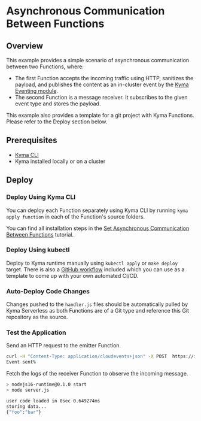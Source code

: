 # Asynchronous Communication Between Functions

## Overview

This example provides a simple scenario of asynchronous communication between two Functions, where:

- The first Function accepts the incoming traffic using HTTP, sanitizes the payload, and publishes the content as an in-cluster event by the [Kyma Eventing module](https://kyma-project.io/docs/kyma/latest/01-overview/eventing/).
- The second Function is a message receiver. It subscribes to the given event type and stores the payload.

This example also provides a template for a git project with Kyma Functions. Please refer to the Deploy section below.

## Prerequisites

- [Kyma CLI](https://github.com/kyma-project/cli)
- Kyma installed locally or on a cluster

## Deploy

### Deploy Using Kyma CLI

You can deploy each Function separately using Kyma CLI by running `kyma apply function` in each of the Function's source folders.

You can find all installation steps in the [Set Asynchronous Communication Between Functions](https://kyma-project.io/#/serverless-manager/user/tutorials/01-90-set-asynchronous-connection) tutorial.

### Deploy Using kubectl

Deploy to Kyma runtime manually using `kubectl apply` or `make deploy` target.
There is also a [GitHub workflow](.github/workflows/deploy.yml) included which you can use as a template to come up with your own automated CI/CD.

### Auto-Deploy Code Changes

Changes pushed to the `handler.js` files should be automatically pulled by Kyma Serverless as both Functions are of a Git type and reference this Git repository as the source.

### Test the Application

Send an HTTP request to the emitter Function.

   ```bash
   curl -H "Content-Type: application/cloudevents+json" -X POST  https://incoming.{your cluster domain} -d '{"foo":"bar"}'
   Event sent%
   ```

Fetch the logs of the receiver Function to observe the incoming message.

   ```bash
   > nodejs16-runtime@0.1.0 start
   > node server.js

   user code loaded in 0sec 0.649274ms
   storing data...
   {"foo":"bar"}
   ```
